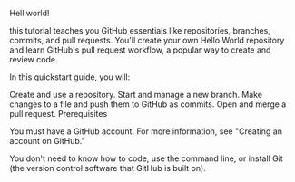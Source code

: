  Hell world!
 
 this tutorial teaches you GitHub essentials like repositories, branches, commits, and pull requests. You'll create your own Hello World repository and learn GitHub's pull request workflow, a popular way to create and review code.

 In this quickstart guide, you will:

  Create and use a repository.
  Start and manage a new branch.
  Make changes to a file and push them to GitHub as commits.
  Open and merge a pull request.
  Prerequisites
  
You must have a GitHub account. For more information, see "Creating an account on GitHub."

You don't need to know how to code, use the command line, or install Git (the version control software that GitHub is built on).
